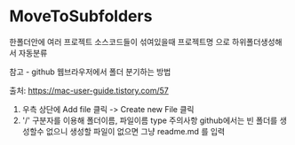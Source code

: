 # MoveToSubfolders
한폴더안에 여러 프로젝트 소스코드들이 섞여있을때 프로젝트명 으로 하위폴더생성해서 자동분류

참고 - github 웹브라우저에서 폴더 분기하는 방법

출처: https://mac-user-guide.tistory.com/57

1. 우측 상단에 Add file 클릭 -> Create new File 클릭
2.  '/' 구분자를 이용해 폴더이름, 파일이름 type
주의사항
github에서는 빈 폴더를 생성할수 없으니 
생성할 파일이 없으면 그냥 readme.md 를 입력

